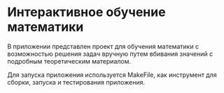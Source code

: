# Интерактивное обучение математики

В приложении представлен проект для обучения математики с возможностью решения задач вручную путем вбивания значений с подробным теоретическим материалом.

Для запуска приложения используется MakeFile, как инструмент для сборки, запуска и тестирования приложения.
